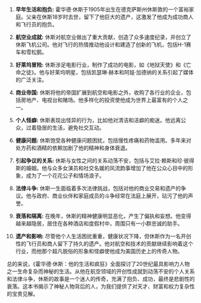 1. **早年生活和抱负:** 霍华德·休斯于1905年出生在德克萨斯州休斯敦的一个富裕家庭。父亲在休斯18岁时去世，留下了他巨大的遗产，这激发了他成为成功商人和飞行员的抱负。

2. **航空业成就:** 休斯对航空业做出了重大贡献，创造了众多速度纪录，并创立了休斯飞机公司。他对飞行的热情推动他设计和建造了创新的飞机，包括H-1赛车和雪松鹅。

3. **好莱坞冒险:** 休斯涉足电影行业，制作了成功的电影，如《地狱天使》和《亡命之徒》。他与好莱坞明星，包括凯瑟琳·赫本和阿娃·加德纳的关系引起了媒体的广泛关注。

4. **商业帝国:** 休斯将他的帝国扩展到航空和电影之外，收购了各行业的企业，包括房地产、电视台和赌场。他多样化的投资使他成为世界上最富有的个人之一。

5. **个人怪癖:** 休斯表现出怪异的行为，比如他对清洁和洁癖的痴迷。他远离公众，过着隐居的生活，避免社交互动。

6. **健康问题:** 休斯饱受各种健康问题困扰，包括慢性疼痛和药物滥用。多年来对处方药和酒精的依赖加剧了他的精神和身体衰退。

7. **引起争议的关系:** 休斯与女性之间的关系动荡不安，包括与艾拉·赖斯和珍·彼得斯的婚姻。他与众多女演员和社交名媛的风流韵事增加了他在公众心目中的形象，成为了一个花花公子和情场浪子。

8. **法律斗争:** 休斯一生面临着多次法律挑战，包括对他的商业交易和遗产的争议。他与政府、商业伙伴和家庭成员的斗争经常在法庭上展开，玷污了他的声誉。

9. **衰落和隔离:** 在晚年，休斯的精神健康明显恶化，产生了偏执和妄想。他变得越来越隐居，居住在各种酒店和度假村中，周围只有一小群忠诚的助手。

10. **遗产和影响:** 尽管他个人生活困扰重重，健康状况下降，但休斯作为一名开创性的飞行员和商人留下了持久的遗产。他对航空和技术的贡献继续影响着这个行业，而他那个超凡脱俗的形象和怪癖使他成为美国历史上的传奇人物。

总的来说，《霍华德·休斯：他的生活和疯狂》全面探讨了20世纪最具影响力人物之一生命复杂而神秘的生活。从他在航空领域的开创性成就到动荡不安的个人关系和法律斗争，休斯的故事是一个迷人的传奇，充满了抱负、成功，最终是悲剧性的衰落。这本书揭示了神秘人物背后的人，为我们提供了对天才、财富和权力复杂性的宝贵见解。